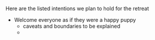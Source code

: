 
Here are the listed intentions we plan to hold for the retreat

- Welcome everyone as if they were a happy puppy
	- caveats and boundaries to be explained
	- 